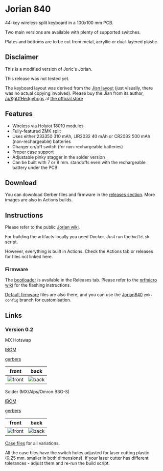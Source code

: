 # Jorian 840

44-key wireless split keyboard in a 100x100 mm PCB.

Two main versions are available with plenty of supported switches.

Plates and bottoms are to be cut from metal, acryllic or dual-layered plastic.

## Disclaimer

This is a modified version of Joric's Jorian.

This release was not tested yet.

The keyboard layout was derived from the [Jian layout](http://www.keyboard-layout-editor.com/#/gists/4b6c2af67148f58ddd6c6b2976c4370f) (just visually, there was no actual copying involved).
Please buy the Jian from its author, [/u/KgOfHedgehogs](http://reddit.com/u/KgOfHedgehogs) at [the official store](https://killswit.ch)

## Features

* Wireless via Holyiot 18010 modules
* Fully-featured ZMK split
* Uses either 233350 310 mAh, LIR2032 40 mAh or CR2032 500 mAh (non-rechargeable) batteries
* Charger on/off switch (for non-rechargeable batteries)
* Proper case support
* Adjustable pinky stagger in the solder version
* Can be built with 7 or 8 mm. standoffs even with the rechargeable battery under the PCB

## Download

You can download Gerber files and firmware in the [releases section](https://github.com/krikun98/jorian840/releases).
More images are also in Actions builds.

## Instructions

Please refer to the public [Jorian wiki](https://github.com/krikun98/jorian840/wiki).

For building the artifacts locally you need Docker. 
Just run the `build.sh` script.

However, everything is built in Actions. 
Check the Actions tab or releases for files not linked here.

### Firmware

The [bootloader](../../releases/latest/download/bootloader.hex) is available in the Releases tab.
Please refer to the [nrfmicro wiki](https://github.com/joric/nrfmicro/wiki/bootloader) for the flashing instructions.

[Default firmware](../../releases/latest/download/firmware.zip) files are also there, and you can use the [Jorian840](https://github.com/krikun98/zmk-config/tree/jorian840) `zmk-config` branch for customisation.

## Links

### Version 0.2

MX Hotswap 

[IBOM](https://htmlpreview.github.io/?https://github.com/krikun98/jorian840/blob/holyiot/pcb/hotswap/bom/ibom.html)

[gerbers](../../releases/latest/download/pcb_hotswap_gerbers.zip)

front|back
--|--
![front](../../releases/latest/download/pcb_hotswap.png)|![back](../../releases/latest/download/pcb_hotswap_back.png)


Solder (MX/Alps/Omron B3G-S)

[IBOM](https://htmlpreview.github.io/?https://github.com/krikun98/jorian840/blob/holyiot/pcb/solder/bom/ibom.html)

[gerbers](../../releases/latest/download/pcb_solder_gerbers.zip)

front|back
--|--
![front](../../releases/latest/download/pcb_solder.png)|![back](../../releases/latest/download/pcb_solder_back.png)

[Case files](../../releases/latest/download/case_files.zip) for all variations.

All the case files have the switch holes adjusted for laser cutting plastic (0.25 mm. smaller in both dimensions).
If your laser cutter has different tolerances - adjust them and re-run the build script.